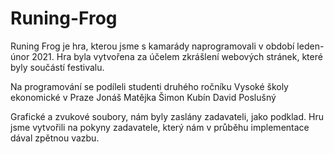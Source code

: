 # Runing-Frog
Runing Frog je hra, kterou jsme s kamarády naprogramovali v období leden-únor 2021.
Hra byla vytvořena za účelem zkrášlení webových stránek, které byly součástí festivalu.

Na programování se podíleli studenti druhého ročníku Vysoké školy ekonomické v Praze
Jonáš Matějka
Šimon Kubín
David Poslušný

Grafické a zvukové soubory, nám byly zaslány zadavateli, jako podklad.
Hru jsme vytvořili na pokyny zadavatele, který nám v průběhu implementace dával zpětnou vazbu.
